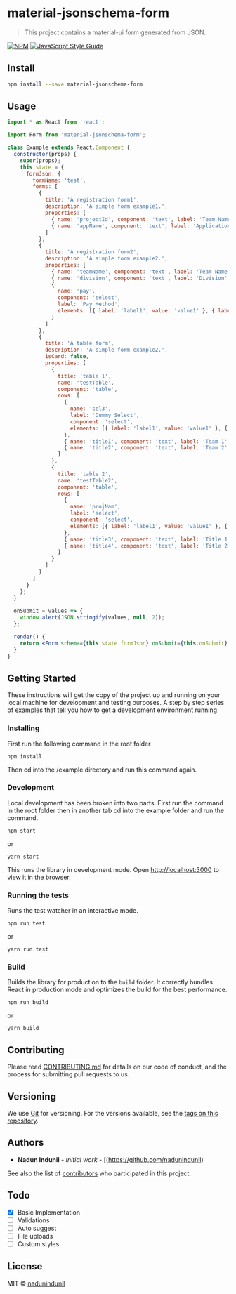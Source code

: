 # material-jsonschema-form

> This project contains a material-ui form generated from JSON. 

[![NPM](https://img.shields.io/npm/v/material-jsonschema-form.svg)](https://www.npmjs.com/package/material-jsonschema-form) [![JavaScript Style Guide](https://img.shields.io/badge/code_style-standard-brightgreen.svg)](https://standardjs.com)

## Install

```bash
npm install --save material-jsonschema-form
```

## Usage

```jsx
import * as React from 'react';

import Form from 'material-jsonschema-form';

class Example extends React.Component {
  constructor(props) {
    super(props);
    this.state = {
      formJson: {
        formName: 'test',
        forms: [
          {
            title: 'A registration form1',
            description: 'A simple form example1.',
            properties: [
              { name: 'projectId', component: 'text', label: 'Team Name' },
              { name: 'appName', component: 'text', label: 'Application Name' }
            ]
          },
          {
            title: 'A registration form2',
            description: 'A simple form example2.',
            properties: [
              { name: 'teamName', component: 'text', label: 'Team Name' },
              { name: 'division', component: 'text', label: 'Division' },
              {
                name: 'pay',
                component: 'select',
                label: 'Pay Method',
                elements: [{ label: 'label1', value: 'value1' }, { label: 'label2', value: 'value2' }]
              }
            ]
          },
          {
            title: 'A table form',
            description: 'A simple form example2.',
            isCard: false,
            properties: [
              {
                title: 'table 1',
                name: 'testTable',
                component: 'table',
                rows: [
                  {
                    name: 'sel3',
                    label: 'Dummy Select',
                    component: 'select',
                    elements: [{ label: 'label1', value: 'value1' }, { label: 'label2', value: 'value2' }]
                  },
                  { name: 'title1', component: 'text', label: 'Team 1' },
                  { name: 'title2', component: 'text', label: 'Team 2' }
                ]
              },
              {
                title: 'table 2',
                name: 'testTable2',
                component: 'table',
                rows: [
                  {
                    name: 'projNam',
                    label: 'select',
                    component: 'select',
                    elements: [{ label: 'label1', value: 'value1' }, { label: 'label2', value: 'value2' }]
                  },
                  { name: 'title3', component: 'text', label: 'Title 1' },
                  { name: 'title4', component: 'text', label: 'Title 2' }
                ]
              }
            ]
          }
        ]
      }
    };
  }
  
  onSubmit = values => {
    window.alert(JSON.stringify(values, null, 2));
  };

  render() {
    return <Form schema={this.state.formJson} onSubmit={this.onSubmit} initialValues={{}}/>;
  }
}
```

## Getting Started

These instructions will get the copy of the project up and running on your local machine for development and testing purposes.
A step by step series of examples that tell you how to get a development environment running

### Installing

First run the following command in the root folder

```
npm install
```

Then cd into the /example directory and run this command again.

### Development

Local development has been broken into two parts.
First run the command in the root folder then in another tab cd into the example folder and run the command.

```
npm start
```
or

```
yarn start
```

This runs the library in development mode. Open [http://localhost:3000](http://localhost:3000) to view it in the browser.

### Running the tests

Runs the test watcher in an interactive mode.

```
npm run test
```
or

```
yarn run test
```

### Build

Builds the library for production to the `build` folder.
It correctly bundles React in production mode and optimizes the build for the best performance.

```
npm run build
```
or

```
yarn build
```

## Contributing

Please read [CONTRIBUTING.md](https://github.com/nadunindunil/material-jsonschema-form) for details on our code of conduct, and the process for submitting pull requests to us.

## Versioning

We use [Git](https://git-scm.com/) for versioning. For the versions available, see the [tags on this repository](https://github.com/nadunindunil/material-jsonschema-form/tags). 

## Authors

* **Nadun Indunil** - *Initial work* - [(https://github.com/nadunindunil)

See also the list of [contributors](https://github.com/nadunindunil/material-jsonschema-form/graphs/contributors) who participated in this project.

## Todo

- [x] Basic Implementation
- [ ] Validations
- [ ] Auto suggest
- [ ] File uploads
- [ ] Custom styles

## License

MIT © [nadunindunil](https://github.com/nadunindunil)
